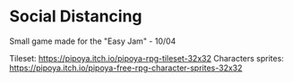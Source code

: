 # Social Distancing
Small game made for the "Easy Jam" - 10/04

Tileset: https://pipoya.itch.io/pipoya-rpg-tileset-32x32
Characters sprites: https://pipoya.itch.io/pipoya-free-rpg-character-sprites-32x32
